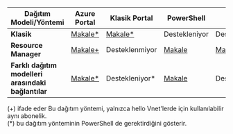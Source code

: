| **Dağıtım Modeli/Yöntemi** | **Azure Portal** | **Klasik Portal** | **PowerShell** | **CLI** |
| --- | --- | --- | --- | --- |
| **Klasik** |[Makale*](../articles/vpn-gateway/vpn-gateway-howto-vnet-vnet-portal-classic.md)|[Makale*](../articles/vpn-gateway/virtual-networks-configure-vnet-to-vnet-connection.md) |Destekleniyor | Desteklenmiyor|
| **Resource Manager** |[Makale+](../articles/vpn-gateway/vpn-gateway-howto-vnet-vnet-resource-manager-portal.md) |Desteklenmiyor |[Makale](../articles/vpn-gateway/vpn-gateway-vnet-vnet-rm-ps.md) |[Makale](../articles/vpn-gateway/vpn-gateway-howto-vnet-vnet-cli.md)
| **Farklı dağıtım modelleri arasındaki bağlantılar** |[Makale*](../articles/vpn-gateway/vpn-gateway-connect-different-deployment-models-portal.md) |Destekleniyor* |[Makale](../articles/vpn-gateway/vpn-gateway-connect-different-deployment-models-powershell.md) | Desteklenmiyor |

(+) ifade eder Bu dağıtım yöntemi, yalnızca hello Vnet'lerde için kullanılabilir aynı abonelik.<br>
(*) bu dağıtım yönteminin PowerShell de gerektirdiğini gösterir.